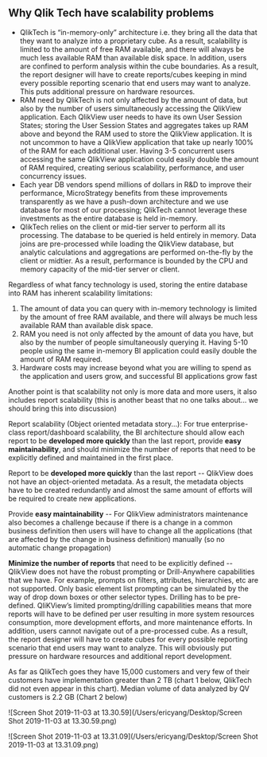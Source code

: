 ## Why Qlik Tech have scalability problems

- QlikTech is “in-memory-only” architecture i.e. they bring all the data that they want to analyze into a proprietary cube. As a result, scalability is limited to the amount of free RAM available, and there will always be much less available RAM than available disk space. In addition, users are confined to perform analysis within the cube boundaries. As a result, the report designer will have to create reports/cubes keeping in mind every possible reporting scenario that end users may want to analyze. This puts additional pressure on hardware resources.
-  RAM need by QlikTech is not only affected by the amount of data, but also by the number of users simultaneously accessing the QlikView application. Each QlikView user needs to have its own User Session States; storing the User Session States and aggregates takes up RAM above and beyond the RAM used to store the QlikView application. It is not uncommon to have a QlikView application that take up nearly 100% of the RAM for each additional user. Having 3-5 concurrent users accessing the same QlikView application could easily double the amount of RAM required, creating serious scalability, performance, and user concurrency issues.
- Each year DB vendors spend millions of dollars in R&D to improve their performance, MicroStrategy  benefits from these improvements transparently as we have a push-down architecture and we use  database for most of our processing; QlikTech cannot leverage these investments as the entire database is  held in-memory.
- QlikTech relies on the client or mid-tier server to perform all its processing. The database to be queried is  held entirely in memory. Data joins are pre-processed while loading the QlikView database, but analytic  calculations and aggregations are performed on-the-fly by the client or midtier. As a result, performance  is bounded by the CPU and memory capacity of the mid-tier server or client.

Regardless of what fancy technology is used, storing the entire database into RAM has inherent scalability limitations:

1. The amount of data you can query with in-memory technology is limited by the amount of free RAM available, and there will always be much less available RAM than available disk space.
2. RAM you need is not only affected by the amount of data you have, but also by the number of people simultaneously querying it. Having 5-10 people using the same in-memory BI application could easily double the amount of RAM required.
3. Hardware costs may increase beyond what you are willing to spend as the application and users grow, and successful BI applications grow fast 

Another point is that scalability not only is more data and more users, it also includes report scalability (this is another beast that no one talks about... we should bring this into discussion) 

Report scalability (Object oriented metadata story...): For true enterprise-class report/dashboard scalability, the BI architecture should allow each report to be **developed more quickly** than the last report, provide **easy maintainability**, and should minimize the number of reports that need to be explicitly defined and maintained in the first place.

Report to be **developed more quickly** than the last report -- QlikView does not have an object-oriented metadata. As a result, the metadata objects have to be created redundantly and almost the same amount of efforts will be required to create new applications.

Provide **easy maintainability** -- For QlikView administrators maintenance also becomes a challenge because if there is a change in a common business definition then users will have to change all the applications (that are affected by the change in business definition) manually (so no automatic change propagation)

**Minimize the number of reports** that need to be explicitly defined -- QlikView does not have the robust prompting or Drill-Anywhere capabilities that we have. For example, prompts on filters, attributes, hierarchies, etc are not supported. Only basic element list prompting can be simulated by the way of drop down boxes or other selector types. Drilling has to be pre-defined. QliKView’s limited prompting/drilling capabilities means that more reports will have to be defined per user resulting in more system resources consumption, more development efforts, and more maintenance efforts. In addition, users cannot navigate out of a pre-processed cube. As a result, the report designer will have to create cubes for every possible reporting scenario that end users may want to analyze. This will obviously put pressure on hardware resources and additional report development.

As far as QlikTech goes they have 15,000 customers and very few of their customers have implementation greater than 2 TB (chart 1 below, QlikTech did not even appear in this chart). Median volume of data analyzed by QV customers is 2.2 GB (Chart 2 below)

![Screen Shot 2019-11-03 at 13.30.59](/Users/ericyang/Desktop/Screen Shot 2019-11-03 at 13.30.59.png)

![Screen Shot 2019-11-03 at 13.31.09](/Users/ericyang/Desktop/Screen Shot 2019-11-03 at 13.31.09.png)

